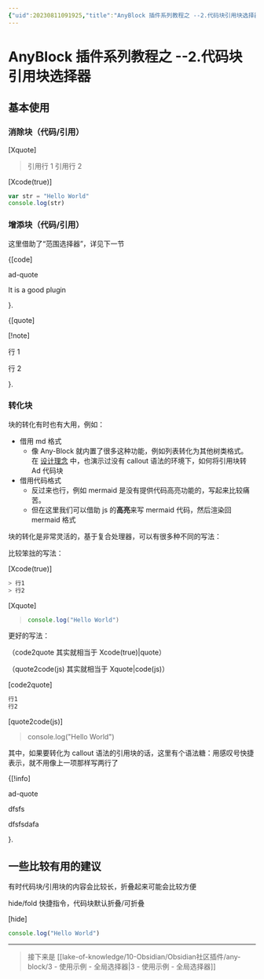 ```yaml
---
{"uid":20230811091925,"title":"AnyBlock 插件系列教程之 --2.代码块引用块选择器","tags":["obsidian","教程","anybock"],"description":"AnyBlock 插件系列教程之 --2.代码块引用块选择器","author":"LincZero","type":"other","draft":false,"editable":false,"modified":20230811150710,"dg-publish":true,"permalink":"/lake-of-knowledge/10-obsidian/obsidian/any-block/2/","dgPassFrontmatter":true}
---
```



# AnyBlock 插件系列教程之 --2.代码块引用块选择器

## 基本使用

### 消除块（代码/引用）

[Xquote]

> 引用行 1
> 引用行 2

[Xcode(true)]

```js
var str = "Hello World"
console.log(str)
```

### 增添块（代码/引用）

这里借助了“范围选择器”，详见下一节

{[code]

ad-quote

It is a good plugin

}.

{[quote]

[!note]

行 1

行 2

}.

### 转化块

块的转化有时也有大用，例如：

- 借用 md 格式
	- 像 Any-Block 就内置了很多这种功能，例如列表转化为其他树类格式。
	  在 [设计理念](10-Obsidian/Obsidian社区插件/any-block/any-block.md) 中，也演示过没有 callout 语法的环境下，如何将引用块转 Ad 代码块
- 借用代码格式
	- 反过来也行，例如 mermaid 是没有提供代码高亮功能的，写起来比较痛苦。
	- 但在这里我们可以借助 js 的**高亮**来写 mermaid 代码，然后渲染回 mermaid 格式

块的转化是非常灵活的，基于复合处理器，可以有很多种不同的写法：

比较笨拙的写法：

[Xcode(true)]

```js
> 行1
> 行2
```

[Xquote]

> ```js
> console.log("Hello World")
> ```

更好的写法：

（code2quote 其实就相当于 Xcode(true)|quote）

（quote2code(js) 其实就相当于 Xquote|code(js)）

[code2quote]

```js
行1
行2
```

[quote2code(js)]

> console.log("Hello World")

其中，如果要转化为 callout 语法的引用块的话，这里有个语法糖：用感叹号快捷表示，就不用像上一项那样写两行了

{[!info]

ad-quote

dfsfs

dfsfsdafa

}.

## 一些比较有用的建议

有时代码块/引用块的内容会比较长，折叠起来可能会比较方便

hide/fold 快捷指令，代码块默认折叠/可折叠

[hide]

```js
console.log("Hello World")
```

---

> 接下来是 [[lake-of-knowledge/10-Obsidian/Obsidian社区插件/any-block/3 - 使用示例 - 全局选择器\|3 - 使用示例 - 全局选择器]]